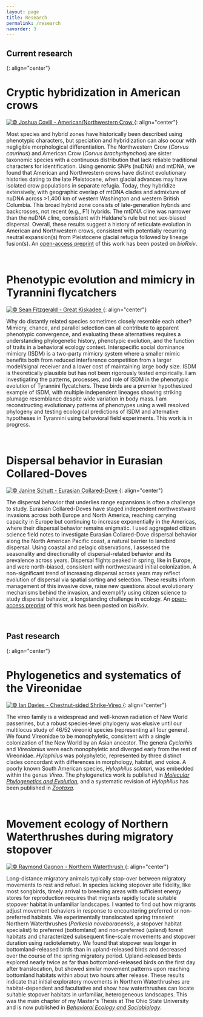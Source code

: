 ```yaml
---
layout: page
title: Research
permalink: /research
navorder: 3
---
```


## Current research
{: align="center"}

# Cryptic hybridization in American crows

<a target="_blank" href="https://macaulaylibrary.org/asset/41994211" title="ML41994211 American/Northwestern Crow © Joshua Covill">
<img alt="© Joshua Covill - American/Northwestern Crow" style="border:none;max-width:100%;" src="https://download.ams.birds.cornell.edu/api/v1/asset/41994211/2400"/>
</a>
{: align="center"}

Most species and hybrid zones have historically been described using phenotypic characters, but speciation and hybridization can also occur with negligible morphological differentiation. The Northwestern Crow (*Corvus caurinus*) and American Crow (*Corvus brachyrhynchos*) are sister taxonomic species with a continuous distribution that lack reliable traditional characters for identification. Using genomic SNPs (nuDNA) and mtDNA, we found that American and Northwestern crows have distinct evolutionary histories dating to the late Pleistocene, when glacial advances may have isolated crow populations in separate refugia. Today, they hybridize extensively, with geographic overlap of mtDNA clades and admixture of nuDNA across >1,400 km of western Washington and western British Columbia. This broad hybrid zone consists of late-generation hybrids and backcrosses, not recent (e.g., F1) hybrids. The mtDNA cline was narrower than the nuDNA cline, consistent with Haldane's rule but not sex-biased dispersal. Overall, these results suggest a history of reticulate evolution in American and Northwestern crows, consistent with potentially recurring neutral expansion(s) from Pleistocene glacial refugia followed by lineage fusion(s). An [open-access preprint](https://doi.org/10.1101/491654) of this work has been posted on *bioRxiv*.
	
<br>

# Phenotypic evolution and mimicry in Tyrannini flycatchers

<a target="_blank" href="https://macaulaylibrary.org/asset/39567291" title="ML39567291 Great Kiskadee © Sean Fitzgerald">
<img alt="© Sean Fitzgerald - Great Kiskadee" style="border:none;max-width:100%;" src="https://download.ams.birds.cornell.edu/api/v1/asset/39567291/2400"/>
</a>
{: align="center"}

Why do distantly related species sometimes closely resemble each other? Mimicry, chance, and parallel selection can all contribute to apparent phenotypic convergence, and evaluating these alternatives requires a understanding phylogenetic history, phenotypic evolution, and the function of traits in a behavioral ecology context. Interspecific social dominance mimicry (ISDM) is a two-party mimicry system where a smaller mimic benefits both from reduced interference competition from a larger model/signal receiver and a lower cost of maintaining large body size. ISDM is theoretically plausible but has not been rigorously tested empirically. I am investigating the patterns, processes, and role of ISDM in the phenotypic evolution of Tyrannini flycatchers. These birds are a premier hypothesized example of ISDM, with multiple independent lineages showing striking plumage resemblance despite wide variation in body mass. I am reconstructing evolutionary patterns of phenotypes using a well resolved phylogeny and testing ecological predictions of ISDM and alternative hypotheses in Tyrannini using behavioral field experiments. This work is in progress.

<br>

# Dispersal behavior in Eurasian Collared-Doves

<a target="_blank" href="https://macaulaylibrary.org/asset/97258391" title="ML97258391 Eurasian Collared-Dove © Janine Schutt">
<img alt="© Janine Schutt - Eurasian Collared-Dove" style="border:none;max-width:100%;" src="https://download.ams.birds.cornell.edu/api/v1/asset/97258391/2400"/>
</a>
{: align="center"}

The dispersal behavior that underlies range expansions is often a challenge to study. Eurasian Collared-Doves have staged independent northwestward invasions across both Europe and North America, reaching carrying capacity in Europe but continuing to increase exponentially in the Americas, where their dispersal behavior remains enigmatic. I used aggregated citizen science field notes to investigate Eurasian Collared-Dove dispersal behavior along the North American Pacific coast, a natural barrier to landbird dispersal. Using coastal and pelagic observations, I assessed the seasonality and directionality of dispersal-related behavior and its prevalence across years. Dispersal flights peaked in spring, like in Europe, and were north-biased, consistent with northwestward initial colonization. A non-significant trend of increasing dispersal across years may reflect evolution of dispersal via spatial sorting and selection. These results inform management of this invasive dove, raise new questions about evolutionary mechanisms behind the invasion, and exemplify using citizen science to study dispersal behavior, a longstanding challenge in ecology. An [open-access preprint](https://doi.org/10.1101/517540) of this work has been posted on *bioRxiv*.

<br>

## Past research
{: align="center"}

# Phylogenetics and systematics of the Vireonidae

<a target="_blank" href="https://macaulaylibrary.org/asset/61514741" title="ML61514741 Chestnut-sided Shrike-Vireo © Ian Davies">
<img alt="© Ian Davies - Chestnut-sided Shrike-Vireo" style="border:none;max-width:100%;" src="https://download.ams.birds.cornell.edu/api/v1/asset/61514741/2400"/>
</a>
{: align="center"}

The vireo family is a widespread and well-known radiation of New World passerines, but a robust species-level phylogeny was elusive until our multilocus study of 46/52 vireonid species (representing all four genera). We found Vireonidae to be monophyletic, consistent with a single colonization of the New World by an Asian ancestor. The genera *Cyclarhis* and *Vireolanius* were each monophyletic and diverged early from the rest of Vireonidae. *Hylophilus* was polyphyletic, represented by three distinct clades concordant with differences in morphology, habitat, and voice. A poorly known South American species, *Hylophilus sclateri*, was embedded within the genus *Vireo*. The phylogenetics work is published in [*Molecular Phylogenetics and Evolution*](http://dx.doi.org/10.1016/j.ympev.2014.07.021), and a systematic revision of *Hylophilus* has been published in [*Zootaxa*](http://dx.doi.org/10.11646/zootaxa.3884.2.8).

<br>

# Movement ecology of Northern Waterthrushes during migratory stopover

<a target="_blank" href="https://macaulaylibrary.org/asset/47818211" title="ML47818211 Northern Waterthrush © Raymond Gagnon">
<img alt="© Raymond Gagnon - Northern Waterthrush" style="border:none;max-width:100%;" src="https://download.ams.birds.cornell.edu/api/v1/asset/47818211/2400"/>
</a>
{: align="center"}

Long-distance migratory animals typically stop-over between migratory movements to rest and refuel. In species lacking stopover site fidelity, like most songbirds, timely arrival to breeding areas with sufficient energy stores for reproduction requires that migrants rapidly locate suitable stopover habitat in unfamiliar landscapes. I wanted to find out how migrants adjust movement behaviors in response to encountering preferred or non-preferred habitats. We experimentally translocated spring transient Northern Waterthrushes (*Parkesia noveboracensis*, a stopover habitat specialist) to preferred (bottomland) and non-preferred (upland) forest habitats and characterized subsequent fine-scale movements and stopover duration using radiotelemetry. We found that stopover was longer in bottomland-released birds than in upland-released birds and decreased over the course of the spring migratory period. Upland-released birds explored nearly twice as far than bottomland-released birds on the first day after translocation, but showed similar movement patterns upon reaching bottomland habitats within about two hours after release. These results indicate that initial exploratory movements in Northern Waterthrushes are habitat-dependent and facultative and show how waterthrushes can locate suitable stopover habitats in unfamiliar, heterogeneous landscapes. This was the main chapter of my Master's Thesis at The Ohio State University and is now published in [*Behavioral Ecology and Sociobiology*](http://dx.doi.org/10.1007/s00265-015-1993-y).